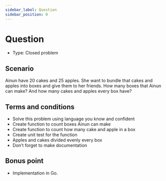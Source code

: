 ```yaml
---
sidebar_label: Question
sidebar_position: 0
---
```

# Question

- Type: Closed problem

## Scenario

Ainun have 20 cakes and 25 apples. She want to bundle that cakes and apples into boxes and give them to her friends. How
many boxes that Ainun can make? And how many cakes and apples every box have?

## Terms and conditions

- Solve this problem using language you know and confident
- Create function to count boxes Ainun can make
- Create function to count how many cake and apple in a box
- Create unit test for the function
- Apples and cakes divided evenly every box
- Don’t forget to make documentation

## Bonus point

- Implementation in Go.
